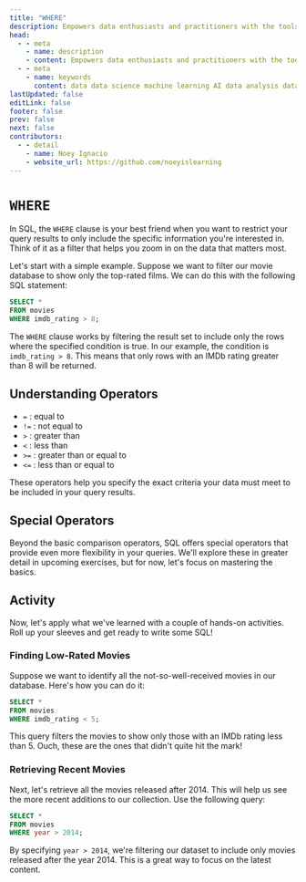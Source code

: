 ```yaml
---
title: "WHERE"
description: Empowers data enthusiasts and practitioners with the tools and knowledge to unlock the potential of data.
head:
  - - meta
    - name: description
    - content: Empowers data enthusiasts and practitioners with the tools and knowledge to unlock the potential of data.
  - - meta
    - name: keywords
      content: data data science machine learning AI data analysis data-driven data enthusiasts data practitioners
lastUpdated: false
editLink: false
footer: false
prev: false
next: false
contributors:
  - - detail
    - name: Noey Ignacio
    - website_url: https://github.com/noeyislearning
---
```


# `WHERE`

In SQL, the `WHERE` clause is your best friend when you want to restrict your query results to only include the specific information you're interested in. Think of it as a filter that helps you zoom in on the data that matters most.

Let's start with a simple example. Suppose we want to filter our movie database to show only the top-rated films. We can do this with the following SQL statement:

```sql :line-numbers
SELECT *
FROM movies
WHERE imdb_rating > 8;
```

The `WHERE` clause works by filtering the result set to include only the rows where the specified condition is true. In our example, the condition is `imdb_rating > 8`. This means that only rows with an IMDb rating greater than 8 will be returned.

## Understanding Operators

- `=` : equal to
- `!=` : not equal to
- `>` : greater than
- `<` : less than
- `>=` : greater than or equal to
- `<=` : less than or equal to

These operators help you specify the exact criteria your data must meet to be included in your query results.

## Special Operators

Beyond the basic comparison operators, SQL offers special operators that provide even more flexibility in your queries. We'll explore these in greater detail in upcoming exercises, but for now, let's focus on mastering the basics.

## Activity

Now, let's apply what we've learned with a couple of hands-on activities. Roll up your sleeves and get ready to write some SQL!

### Finding Low-Rated Movies

Suppose we want to identify all the not-so-well-received movies in our database. Here's how you can do it:

```sql :line-numbers
SELECT *
FROM movies
WHERE imdb_rating < 5;
```

This query filters the movies to show only those with an IMDb rating less than 5. Ouch, these are the ones that didn't quite hit the mark!

<!--@include: ../_includes/tables/query-results-from-where.md-->

### Retrieving Recent Movies

Next, let's retrieve all the movies released after 2014. This will help us see the more recent additions to our collection. Use the following query:

```sql :line-numbers
SELECT *
FROM movies
WHERE year > 2014;
```

By specifying `year > 2014`, we're filtering our dataset to include only movies released after the year 2014. This is a great way to focus on the latest content.

<!--@include: ../_includes/tables/query-results-from-where-2.md-->
